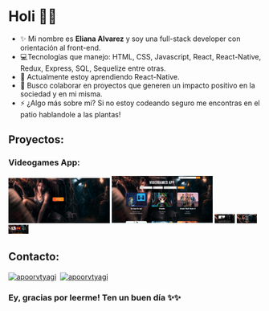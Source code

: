 # Holi 👋👋

- ✨ Mi nombre es **Eliana Alvarez** y soy una full-stack developer con orientación al front-end.
- 💻Tecnologías que manejo: HTML, CSS, Javascript, React, React-Native, Redux, Express, SQL, Sequelize entre otras.
- 🌱 Actualmente estoy aprendiendo React-Native.
- 👯 Busco colaborar en proyectos que generen un impacto positivo en la sociedad y en mi misma.
- ⚡ ¿Algo más sobre mi? Si no estoy codeando seguro me encontras en el patio hablandole a las plantas!

## Proyectos:

### Videogames App: 

<p>
  <a><img src='https://github.com/Alvarezeli/Alvarezeli/blob/main/PI%20-%20videogames/Captura%20de%20pantalla%202022-01-31%20211426.png' height="40%" width="40%"/></a>
  <a><img src='https://github.com/Alvarezeli/Alvarezeli/blob/main/PI%20-%20videogames/Captura%20de%20pantalla%202022-01-31%20192230.png' height="40%" width="40%"/></a>
  <a><img src='https://github.com/Alvarezeli/Alvarezeli/blob/main/PI%20-%20videogames/Captura%20de%20pantalla%202022-01-31%20192444.png' height="40%" width="40"/></a>
  <a><img src='https://github.com/Alvarezeli/Alvarezeli/blob/main/PI%20-%20videogames/Captura%20de%20pantalla%202022-01-31%20192542.png' height="40%" width="40"/></a>
  <a><img src='https://github.com/Alvarezeli/Alvarezeli/blob/main/PI%20-%20videogames/Captura%20de%20pantalla%202022-01-31%20192623.png' height="40%" width="40"/></a> 
</p>

## Contacto:

<span align="center">
<a href="http://www.linkedin.com/in/eliana-gabriela-alvarez/" target="_blank"><img align="center" src="https://cdn-icons-png.flaticon.com/512/1383/1383262.png" alt="apoorvtyagi" height="45" width="45" /></a>&nbsp;
<a href="mailto:alvarezeliana00@gmail.com" target="blank"><img align="center" src="https://cdn-icons-png.flaticon.com/512/324/324123.png" alt="apoorvtyagi" height="45" width="45" /></a>&nbsp;
</span>

<br/>

### Ey, gracias por leerme! Ten un buen día ✨✨
